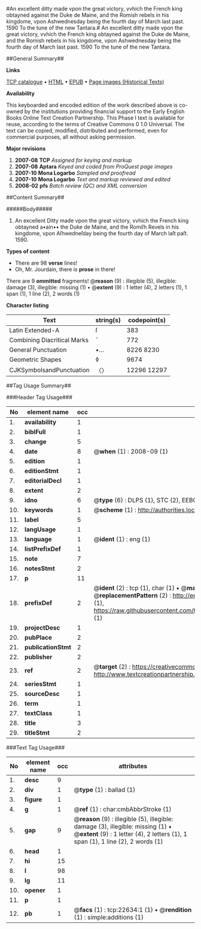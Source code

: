 #An excellent ditty made vpon the great victory, vvhich the French king obtayned against the Duke de Maine, and the Romish rebels in his kingdome, vpon Ashwednesday being the fourth day of March last past. 1590 To the tune of the new Tantara.#
An excellent ditty made vpon the great victory, vvhich the French king obtayned against the Duke de Maine, and the Romish rebels in his kingdome, vpon Ashwednesday being the fourth day of March last past. 1590 To the tune of the new Tantara.

##General Summary##

**Links**

[TCP catalogue](http://www.ota.ox.ac.uk/tcp/)  • 
[HTML](http://tei.it.ox.ac.uk/tcp/Texts-HTML/free/A02/A02995.html)  • 
[EPUB](http://tei.it.ox.ac.uk/tcp/Texts-EPUB/free/A02/A02995.epub) • 
[Page images (Historical Texts)](https://data.historicaltexts.jisc.ac.uk/view?pubId=eebo-99856977e&pageId=eebo-99856977e-22634-1)

**Availability**

This keyboarded and encoded edition of the
	       work described above is co-owned by the institutions
	       providing financial support to the Early English Books
	       Online Text Creation Partnership. This Phase I text is
	       available for reuse, according to the terms of Creative
	       Commons 0 1.0 Universal. The text can be copied,
	       modified, distributed and performed, even for
	       commercial purposes, all without asking permission.

**Major revisions**

1. __2007-08__ __TCP__ *Assigned for keying and markup*
1. __2007-08__ __Aptara__ *Keyed and coded from ProQuest page images*
1. __2007-10__ __Mona Logarbo__ *Sampled and proofread*
1. __2007-10__ __Mona Logarbo__ *Text and markup reviewed and edited*
1. __2008-02__ __pfs__ *Batch review (QC) and XML conversion*

##Content Summary##

#####Body#####

1. An excellent Ditty made vpon the great victory, vvhich the French
king obtayned a•ain•• the Duke de Maine, and the Romiſh Revels in his kingdome,
vpon Aſhwedneſday being the fourth day of March laſt paſt. 1590.

**Types of content**

  * There are 98 **verse** lines!
  * Oh, Mr. Jourdain, there is **prose** in there!

There are 9 **ommitted** fragments! 
 @__reason__ (9) : illegible (5), illegible: damage (3), illegible: missing (1)  •  @__extent__ (9) : 1 letter (4), 2 letters (1), 1 span (1), 1 line (2), 2 words (1)

**Character listing**


|Text|string(s)|codepoint(s)|
|---|---|---|
|Latin Extended-A|ſ|383|
|Combining             Diacritical Marks|̄|772|
|General Punctuation|•…|8226 8230|
|Geometric Shapes|◊|9674|
|CJKSymbolsandPunctuation|〈〉|12296 12297|

##Tag Usage Summary##

###Header Tag Usage###

|No|element name|occ|attributes|
|---|---|---|---|
|1.|__availability__|1||
|2.|__biblFull__|1||
|3.|__change__|5||
|4.|__date__|8| @__when__ (1) : 2008-09 (1)|
|5.|__edition__|1||
|6.|__editionStmt__|1||
|7.|__editorialDecl__|1||
|8.|__extent__|2||
|9.|__idno__|6| @__type__ (6) : DLPS (1), STC (2), EEBO-CITATION (1), PROQUEST (1), VID (1)|
|10.|__keywords__|1| @__scheme__ (1) : http://authorities.loc.gov/ (1)|
|11.|__label__|5||
|12.|__langUsage__|1||
|13.|__language__|1| @__ident__ (1) : eng (1)|
|14.|__listPrefixDef__|1||
|15.|__note__|7||
|16.|__notesStmt__|2||
|17.|__p__|11||
|18.|__prefixDef__|2| @__ident__ (2) : tcp (1), char (1)  •  @__matchPattern__ (2) : ([0-9\-]+):([0-9IVX]+) (1), (.+) (1)  •  @__replacementPattern__ (2) : http://eebo.chadwyck.com/downloadtiff?vid=$1&page=$2 (1), https://raw.githubusercontent.com/textcreationpartnership/Texts/master/tcpchars.xml#$1 (1)|
|19.|__projectDesc__|1||
|20.|__pubPlace__|2||
|21.|__publicationStmt__|2||
|22.|__publisher__|2||
|23.|__ref__|2| @__target__ (2) : https://creativecommons.org/publicdomain/zero/1.0/ (1), http://www.textcreationpartnership.org/docs/. (1)|
|24.|__seriesStmt__|1||
|25.|__sourceDesc__|1||
|26.|__term__|1||
|27.|__textClass__|1||
|28.|__title__|3||
|29.|__titleStmt__|2||


###Text Tag Usage###

|No|element name|occ|attributes|
|---|---|---|---|
|1.|__desc__|9||
|2.|__div__|1| @__type__ (1) : ballad (1)|
|3.|__figure__|1||
|4.|__g__|1| @__ref__ (1) : char:cmbAbbrStroke (1)|
|5.|__gap__|9| @__reason__ (9) : illegible (5), illegible: damage (3), illegible: missing (1)  •  @__extent__ (9) : 1 letter (4), 2 letters (1), 1 span (1), 1 line (2), 2 words (1)|
|6.|__head__|1||
|7.|__hi__|15||
|8.|__l__|98||
|9.|__lg__|11||
|10.|__opener__|1||
|11.|__p__|1||
|12.|__pb__|1| @__facs__ (1) : tcp:22634:1 (1)  •  @__rendition__ (1) : simple:additions (1)|
